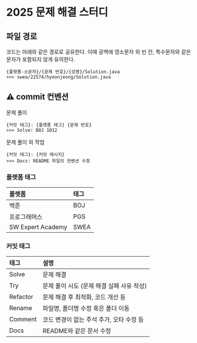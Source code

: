 # 2025 문제 해결 스터디

## 파일 경로

코드는 아래와 같은 경로로 공유한다.
이때 공백에 영소문자 외 빈 칸, 특수문자와 같은 문자가 포함되지 않게 유의한다.

```
{플랫폼-소문자}/{문제 번호}/{성명}/Solution.java
>>> swea/22574/hyeonjeong/Solution.java
```

## ⚠️ commit 컨벤션

문제 풀이

```
{커밋 태그}: {플랫폼 태그} {문제 번호}
>>> Solve: BOJ 1012
```

문제 풀이 외 작업

```
{커밋 태그}: {커밋 메시지}
>>> Docs: README 파일의 컨벤션 수정
```

### 플랫폼 태그

| 플랫폼            | 태그 |
| :---------------- | :--- |
| 백준              | BOJ  |
| 프로그래머스      | PGS  |
| SW Expert Academy | SWEA |

### 커밋 태그

| 태그     | 설명                                      |
| :------- | :---------------------------------------- |
| Solve    | 문제 해결                                 |
| Try      | 문제 풀이 시도 (문제 해결 실패 사유 작성) |
| Refactor | 문제 해결 후 최적화, 코드 개선 등         |
| Rename   | 파일명, 폴더명 수정 혹은 폴더 이동        |
| Comment  | 코드 변경이 없는 주석 추가, 오타 수정 등  |
| Docs     | README와 같은 문서 수정                   |
